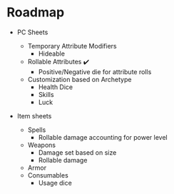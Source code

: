 # Roadmap

- PC Sheets

  - Temporary Attribute Modifiers
    - Hideable
  - Rollable Attributes ✔️
    - Positive/Negative die for attribute rolls
  - Customization based on Archetype
    - Health Dice
    - Skills
    - Luck

- Item sheets
  - Spells
    - Rollable damage accounting for power level
  - Weapons
    - Damage set based on size
    - Rollable damage
  - Armor
  - Consumables
    - Usage dice
